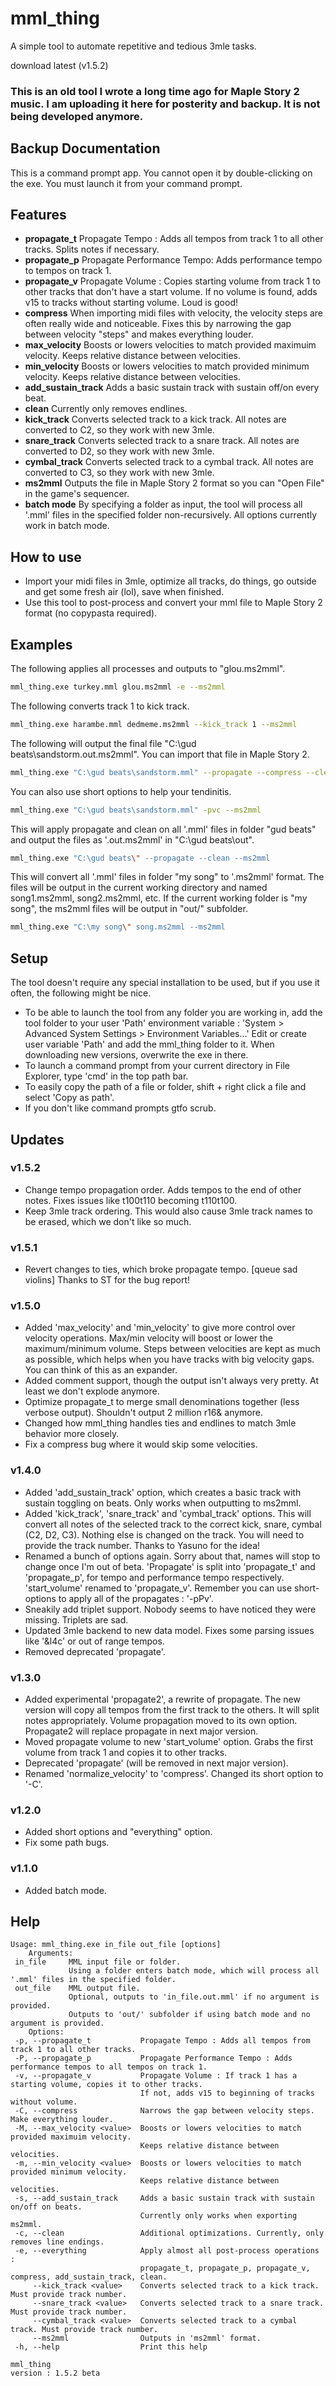 # mml_thing
A simple tool to automate repetitive and tedious 3mle tasks.

download latest (v1.5.2)

### This is an old tool I wrote a long time ago for Maple Story 2 music. I am uploading it here for posterity and backup. It is not being developed anymore.

## Backup Documentation
This is a command prompt app. You cannot open it by double-clicking on the exe. You must launch it from your command prompt.

## Features
- **propagate_t** Propagate Tempo : Adds all tempos from track 1 to all other tracks. Splits notes if necessary.
- **propagate_p** Propagate Performance Tempo: Adds performance tempo to tempos on track 1.
- **propagate_v** Propagate Volume : Copies starting volume from track 1 to other tracks that don't have a start volume. If no volume is found, adds v15 to tracks without starting volume. Loud is good!
- **compress** When importing midi files with velocity, the velocity steps are often really wide and noticeable. Fixes this by narrowing the gap between velocity "steps" and makes everything louder.
- **max_velocity** Boosts or lowers velocities to match provided maximuim velocity. Keeps relative distance between velocities.
- **min_velocity** Boosts or lowers velocities to match provided minimum velocity. Keeps relative distance between velocities.
- **add_sustain_track** Adds a basic sustain track with sustain off/on every beat.
- **clean** Currently only removes endlines.
- **kick_track** Converts selected track to a kick track. All notes are converted to C2, so they work with new 3mle.
- **snare_track** Converts selected track to a snare track. All notes are converted to D2, so they work with new 3mle.
- **cymbal_track** Converts selected track to a cymbal track. All notes are converted to C3, so they work with new 3mle.
- **ms2mml** Outputs the file in Maple Story 2 format so you can "Open File" in the game's sequencer.
- **batch mode** By specifying a folder as input, the tool will process all '.mml' files in the specified folder non-recursively. All options currently work in batch mode.

## How to use
- Import your midi files in 3mle, optimize all tracks, do things, go outside and get some fresh air (lol), save when finished.
- Use this tool to post-process and convert your mml file to Maple Story 2 format (no copypasta required).

## Examples

The following applies all processes and outputs to "glou.ms2mml".
```bash
mml_thing.exe turkey.mml glou.ms2mml -e --ms2mml
```

The following converts track 1 to kick track.
```bash
mml_thing.exe harambe.mml dedmeme.ms2mml --kick_track 1 --ms2mml
```

The following will output the final file "C:\gud beats\sandstorm.out.ms2mml". You can import that file in Maple Story 2.
```bash
mml_thing.exe "C:\gud beats\sandstorm.mml" --propagate --compress --clean --ms2mml
```

You can also use short options to help your tendinitis.
```bash
mml_thing.exe "C:\gud beats\sandstorm.mml" -pvc --ms2mml
```

This will apply propagate and clean on all '.mml' files in folder "gud beats" and output the files as '.out.ms2mml' in "C:\gud beats\out\".
```bash
mml_thing.exe "C:\gud beats\" --propagate --clean --ms2mml
```

This will convert all '.mml' files in folder "my song" to '.ms2mml' format. The files will be output in the current working directory and named song1.ms2mml, song2.ms2mml, etc. If the current working folder is "my song", the ms2mml files will be output in "out/" subfolder.
```bash
mml_thing.exe "C:\my song\" song.ms2mml --ms2mml
```

## Setup
The tool doesn't require any special installation to be used, but if you use it often, the following might be nice.

- To be able to launch the tool from any folder you are working in, add the tool folder to your user 'Path' environment variable : 'System > Advanced System Settings > Environment Variables...' Edit or create user variable 'Path' and add the mml_thing folder to it. When downloading new versions, overwrite the exe in there.
- To launch a command prompt from your current directory in File Explorer, type 'cmd' in the top path bar.
- To easily copy the path of a file or folder, shift + right click a file and select 'Copy as path'.
- If you don't like command prompts gtfo scrub.﻿


## Updates
### v1.5.2
- Change tempo propagation order. Adds tempos to the end of other notes. Fixes issues like t100t110 becoming t110t100.
- Keep 3mle track ordering. This would also cause 3mle track names to be erased, which we don't like so much.

### v1.5.1
- Revert changes to ties, which broke propagate tempo. [queue sad violins] Thanks to ST for the bug report!

### v1.5.0
- Added 'max_velocity' and 'min_velocity' to give more control over velocity operations. Max/min velocity will boost or lower the maximum/minimum volume. Steps between velocities are kept as much as possible, which helps when you have tracks with big velocity gaps. You can think of this as an expander.
- Added comment support, though the output isn't always very pretty. At least we don't explode anymore.
- Optimize propagate_t to merge small denominations together (less verbose output). Shouldn't output 2 million r16& anymore.
- Changed how mml_thing handles ties and endlines to match 3mle behavior more closely.
- Fix a compress bug where it would skip some velocities.

### v1.4.0
- Added 'add_sustain_track' option, which creates a basic track with sustain toggling on beats. Only works when outputting to ms2mml.
- Added 'kick_track', 'snare_track' and 'cymbal_track' options. This will convert all notes of the selected track to the correct kick, snare, cymbal (C2, D2, C3). Nothing else is changed on the track. You will need to provide the track number. Thanks to Yasuno for the idea!
- Renamed a bunch of options again. Sorry about that, names will stop to change once I'm out of beta. 'Propagate' is split into 'propagate_t' and 'propagate_p', for tempo and performance tempo respectively. 'start_volume' renamed to 'propagate_v'. Remember you can use short-options to apply all of the propagates : '-pPv'.
- Sneakily add triplet support. Nobody seems to have noticed they were missing. Triplets are sad.
- Updated 3mle backend to new data model. Fixes some parsing issues like '&l4c' or out of range tempos.
- Removed deprecated 'propagate'.

### v1.3.0
- Added experimental 'propagate2', a rewrite of propagate. The new version will copy all tempos from the first track to the others. It will split notes appropriately. Volume propagation moved to its own option. Propagate2 will replace propagate in next major version.
- Moved propagate volume to new 'start_volume' option. Grabs the first volume from track 1 and copies it to other tracks.
- Deprecated 'propagate' (will be removed in next major version).
- Renamed 'normalize_velocity' to 'compress'. Changed its short option to '-C'.

### v1.2.0
- Added short options and "everything" option.
- Fix some path bugs.

### v1.1.0
- Added batch mode.


## Help
```
Usage: mml_thing.exe in_file out_file [options]
	Arguments:
 in_file     MML input file or folder.
             Using a folder enters batch mode, which will process all '.mml' files in the specified folder.
 out_file    MML output file.
             Optional, outputs to 'in_file.out.mml' if no argument is provided.
             Outputs to 'out/' subfolder if using batch mode and no argument is provided.
	Options:
 -p, --propagate_t           Propagate Tempo : Adds all tempos from track 1 to all other tracks.
 -P, --propagate_p           Propagate Performance Tempo : Adds performance tempos to all tempos on track 1.
 -v, --propagate_v           Propagate Volume : If track 1 has a starting volume, copies it to other tracks.
                             If not, adds v15 to beginning of tracks without volume.
 -C, --compress              Narrows the gap between velocity steps. Make everything louder.
 -M, --max_velocity <value>  Boosts or lowers velocities to match provided maximuim velocity.
                             Keeps relative distance between velocities.
 -m, --min_velocity <value>  Boosts or lowers velocities to match provided minimum velocity.
                             Keeps relative distance between velocities.
 -s, --add_sustain_track     Adds a basic sustain track with sustain on/off on beats.
                             Currently only works when exporting ms2mml.
 -c, --clean                 Additional optimizations. Currently, only removes line endings.
 -e, --everything            Apply almost all post-process operations :
                             propagate_t, propagate_p, propagate_v, compress, add_sustain_track, clean.
     --kick_track <value>    Converts selected track to a kick track. Must provide track number.
     --snare_track <value>   Converts selected track to a snare track. Must provide track number.
     --cymbal_track <value>  Converts selected track to a cymbal track. Must provide track number.
     --ms2mml                Outputs in 'ms2mml' format.
 -h, --help                  Print this help

mml_thing
version : 1.5.2 beta
```
